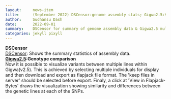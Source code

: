 ```yaml
---
layout:     news-item
title:      (September 2022) DSCensor:genome assembly stats; Gigwa2.5:Visualize variants in multiple lines.
author:     Sudhansu Dash
date:       2022-09-01
summary:    DSCensor for summary of genome assembly data & Gigwa2.5 multi-genotype comparison. 
categories: jekyll pixyll
---
```


**DSCensor**<br/>
[DSCensor](https://dscensor.legumeinfo.org/multiqc-demo/genome_main:arachis): Shows the summary statistics of assembly data.<br/>
**[Gigwa2.5](/gigwa/):Genotype comparison**<br/>
Now it is possible to visualize variants between multiple lines within Gigwa(v2.5). This is achieved by selecting multiple individuals for display and then download and export as flapjack file format. The 'keep files in server' should be selected before export. Finaly, a click at 'View in Flapjack-Bytes' draws the visualization showing similarity and differences between the genetic lines at each of the SNPs. 
